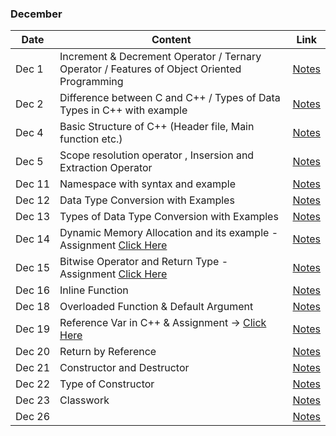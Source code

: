 
### December

|Date|Content|Link|
|---|---|---|
|Dec&nbsp;1| Increment & Decrement Operator / Ternary Operator / Features of Object Oriented Programming |[Notes](/Notes/December/001_Dec1/)|
|Dec&nbsp;2| Difference between C and C++ / Types of Data Types in C++ with example |[Notes](/Notes/December/002_Dec2/)|
|Dec&nbsp;4| Basic Structure of C++ (Header file, Main function etc.) |[Notes](/Notes/December/003_Dec4/)|
|Dec&nbsp;5| Scope resolution operator , Insersion and Extraction Operator |[Notes](/Notes/December/004_Dec5/)|
|Dec&nbsp;11| Namespace with syntax and example |[Notes](/Notes/December/005_Dec11/)|
|Dec&nbsp;12| Data Type Conversion with Examples |[Notes](/Notes/December/006_Dec12/)|
|Dec&nbsp;13| Types of Data Type Conversion with Examples  |[Notes](/Notes/December/007_Dec13/)|
|Dec&nbsp;14| Dynamic Memory Allocation and its example - Assignment [Click Here](/Assignment/)  |[Notes](/Notes/December/008_Dec14/)|
|Dec&nbsp;15| Bitwise Operator and Return Type - Assignment [Click Here](/Assignment/) |[Notes](/Notes/December/009_Dec15/)|
|Dec&nbsp;16| Inline Function |[Notes](/Notes/December/010_Dec16/)|
|Dec&nbsp;18| Overloaded Function & Default Argument |[Notes](/Notes/December/011_Dec18/)|
|Dec&nbsp;19| Reference Var in C++ & Assignment -> [Click Here](/Notes/December/012_Dec19/) |[Notes](/Notes/December/012_Dec19/#homework)|
|Dec&nbsp;20| Return by Reference |[Notes](/Notes/December/013_Dec20/)|
|Dec&nbsp;21| Constructor and Destructor |[Notes](/Notes/December/014_Dec21/)|
|Dec&nbsp;22| Type of Constructor |[Notes](/Notes/December/015_Dec22/)|
|Dec&nbsp;23| Classwork |[Notes](/Notes/December/016_Dec23/)|
|Dec&nbsp;26|  |[Notes](/Notes/December/017_Dec26/)|







